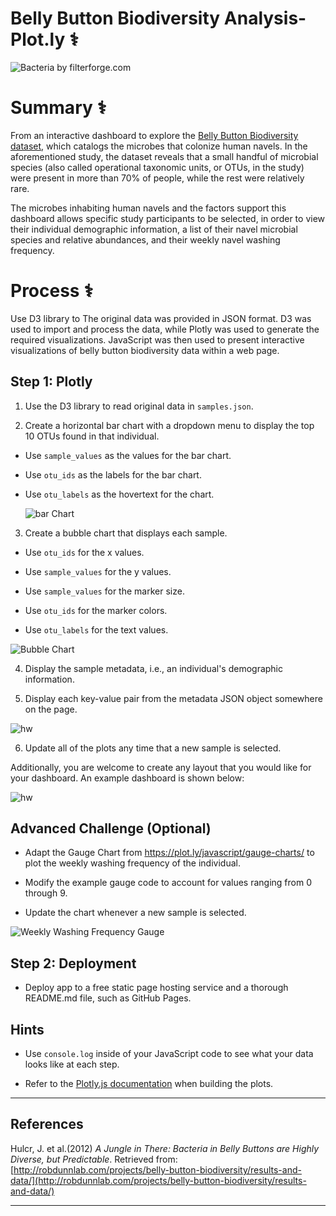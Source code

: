 # Belly Button Biodiversity Analysis- Plot.ly :medical_symbol:

![Bacteria by filterforge.com](Images/bacteria.jpg)

# Summary :medical_symbol:

From an interactive dashboard to explore the [Belly Button Biodiversity dataset](http://robdunnlab.com/projects/belly-button-biodiversity/), which catalogs the microbes that colonize human navels. In the aforementioned study, the dataset reveals that a small handful of microbial species (also called operational taxonomic units, or OTUs, in the study) were present in more than 70% of people, while the rest were relatively rare. 

The microbes inhabiting human navels and the factors support this dashboard allows specific study participants to be selected, in order to view their individual demographic information, a list of their navel microbial species and relative abundances, and their weekly navel washing frequency.

# Process :medical_symbol:
Use D3 library to 
The original data was provided in JSON format. D3 was used to import and process the data, while Plotly was used to generate the required visualizations. JavaScript was then used to present interactive visualizations of belly button biodiversity data within a web page.

## Step 1: Plotly

1. Use the D3 library to read original data in `samples.json`.

2. Create a horizontal bar chart with a dropdown menu to display the top 10 OTUs found in that individual.

* Use `sample_values` as the values for the bar chart.

* Use `otu_ids` as the labels for the bar chart.

* Use `otu_labels` as the hovertext for the chart.

  ![bar Chart](Images/hw01.png)

3. Create a bubble chart that displays each sample.

* Use `otu_ids` for the x values.

* Use `sample_values` for the y values.

* Use `sample_values` for the marker size.

* Use `otu_ids` for the marker colors.

* Use `otu_labels` for the text values.

![Bubble Chart](Images/bubble_chart.png)

4. Display the sample metadata, i.e., an individual's demographic information.

5. Display each key-value pair from the metadata JSON object somewhere on the page.

![hw](Images/hw03.png)

6. Update all of the plots any time that a new sample is selected.

Additionally, you are welcome to create any layout that you would like for your dashboard. An example dashboard is shown below:

![hw](Images/hw02.png)

## Advanced Challenge (Optional)

* Adapt the Gauge Chart from <https://plot.ly/javascript/gauge-charts/> to plot the weekly washing frequency of the individual.

* Modify the example gauge code to account for values ranging from 0 through 9.

* Update the chart whenever a new sample is selected.

![Weekly Washing Frequency Gauge](Images/gauge.png)


## Step 2: Deployment

* Deploy app to a free static page hosting service and a thorough README.md file, such as GitHub Pages. 


## Hints

* Use `console.log` inside of your JavaScript code to see what your data looks like at each step.

* Refer to the [Plotly.js documentation](https://plot.ly/javascript/) when building the plots.


- - -

## References

Hulcr, J. et al.(2012) _A Jungle in There: Bacteria in Belly Buttons are Highly Diverse, but Predictable_. Retrieved from: [http://robdunnlab.com/projects/belly-button-biodiversity/results-and-data/](http://robdunnlab.com/projects/belly-button-biodiversity/results-and-data/)

- - -
